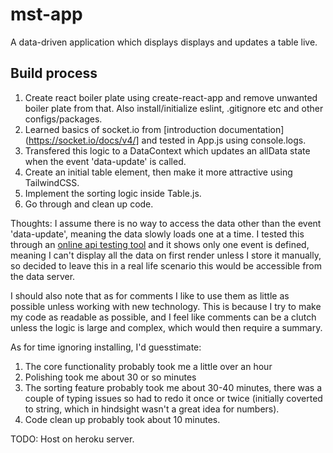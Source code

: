 # mst-app
A data-driven application which displays displays and updates a table live.

## Build process
1. Create react boiler plate using create-react-app and remove unwanted boiler plate from that. Also install/initialize eslint, .gitignore etc and other configs/packages.
2. Learned basics of socket.io from [introduction documentation](https://socket.io/docs/v4/] and tested in App.js using console.logs.
3. Transfered this logic to a DataContext which updates an allData state when the event 'data-update' is called.
4. Create an initial table element, then make it more attractive using TailwindCSS.
5. Implement the sorting logic inside Table.js.
6. Go through and clean up code.

Thoughts:
I assume there is no way to access the data other than the event 'data-update', meaning the data slowly loads one at a time. I tested this through an [online api testing tool](https://reqbin.com/) and it shows only one event is defined, meaning I can't display all the data on first render unless I store it manually, so decided to leave this in a real life scenario this would be accessible from the data server.

I should also note that as for comments I like to use them as little as possible unless working with new technology. This is because I try to make my code as readable as possible, and I feel like comments can be a clutch unless the logic is large and complex, which would then require a summary.

As for time ignoring installing, I'd guesstimate:
1. The core functionality probably took me a little over an hour
2. Polishing took me about 30 or so minutes
3. The sorting feature probably took me about 30-40 minutes, there was a couple of typing issues so had to redo it once or twice (initially coverted to string, which in hindsight wasn't a great idea for numbers).
4. Code clean up probably took about 10 minutes.

TODO: Host on heroku server.
